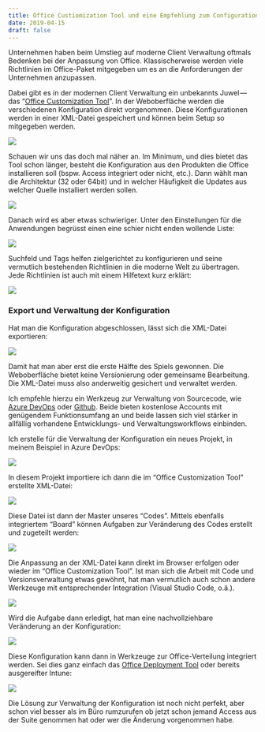 ```yaml
---
title: Office Custiomization Tool und eine Empfehlung zum Configuration Management
date: 2019-04-15
draft: false
---
```


Unternehmen haben beim Umstieg auf moderne Client Verwaltung oftmals Bedenken bei der Anpassung von Office. Klassischerweise werden viele Richtlinien im Office-Paket mitgegeben um es an die Anforderungen der Unternehmen anzupassen.

Dabei gibt es in der modernen Client Verwaltung ein unbekannts Juwel — das “[Office Customization Tool](https://config.office.com/)”. In der Weboberfläche werden die verschiedenen Konfiguration direkt vorgenommen. Diese Konfigurationen werden in einer XML-Datei gespeichert und können beim Setup so mitgegeben werden.

![](https://cdn-images-1.medium.com/max/800/1*M9Q9zbj6hznBAyk_o9IoSA.png)

Schauen wir uns das doch mal näher an. Im Minimum, und dies bietet das Tool schon länger, besteht die Konfiguration aus den Produkten die Office installieren soll (bspw. Access integriert oder nicht, etc.). Dann wählt man die Architektur (32 oder 64bit) und in welcher Häufigkeit die Updates aus welcher Quelle installiert werden sollen.

![](https://cdn-images-1.medium.com/max/1200/1*TpnGzU9rmuc15MWf101FaQ.png)

Danach wird es aber etwas schwieriger. Unter den Einstellungen für die Anwendungen begrüsst einen eine schier nicht enden wollende Liste:

![](https://cdn-images-1.medium.com/max/800/1*5uXJ6BHkdpM-bIyhW9s4Rg.png)

Suchfeld und Tags helfen zielgerichtet zu konfigurieren und seine vermutlich bestehenden Richtlinien in die moderne Welt zu übertragen. Jede Richtlinien ist auch mit einem Hilfetext kurz erklärt:

![](https://cdn-images-1.medium.com/max/800/1*HSO0Q0GbuI5ksrKfiTqaig.png)

### Export und Verwaltung der Konfiguration

Hat man die Konfiguration abgeschlossen, lässt sich die XML-Datei exportieren:

![](https://cdn-images-1.medium.com/max/1200/1*ybwQfGJHehonLTYKOhybMg.png)

Damit hat man aber erst die erste Hälfte des Spiels gewonnen. Die Weboberfläche bietet keine Versionierung oder gemeinsame Bearbeitung. Die XML-Datei muss also anderweitig gesichert und verwaltet werden.

Ich empfehle hierzu ein Werkzeug zur Verwaltung von Sourcecode, wie [Azure DevOps](https://azure.microsoft.com/en-us/services/devops/) oder [Github](https://github.com/). Beide bieten kostenlose Accounts mit genügendem Funktionsumfang an und beide lassen sich viel stärker in allfällig vorhandene Entwicklungs- und Verwaltungsworkflows einbinden.

Ich erstelle für die Verwaltung der Konfiguration ein neues Projekt, in meinem Beispiel in Azure DevOps:

![](https://cdn-images-1.medium.com/max/1200/1*vAsC6gIe9EjUEWvM-CiRsw.png)

In diesem Projekt importiere ich dann die im “Office Customization Tool” erstellte XML-Datei:

![](https://cdn-images-1.medium.com/max/1200/1*D69RZiTG1RKUdXPZujWcnA.png)

Diese Datei ist dann der Master unseres “Codes”. Mittels ebenfalls integriertem “Board” können Aufgaben zur Veränderung des Codes erstellt und zugeteilt werden:

![](https://cdn-images-1.medium.com/max/1200/1*TuOJGZYarx8ycFxHZC3uHA.png)

Die Anpassung an der XML-Datei kann direkt im Browser erfolgen oder wieder im “Office Customization Tool”. Ist man sich die Arbeit mit Code und Versionsverwaltung etwas gewöhnt, hat man vermutlich auch schon andere Werkzeuge mit entsprechender Integration (Visual Studio Code, o.ä.).

![](https://cdn-images-1.medium.com/max/1200/1*AdxkpFEFs6S4W6QADaxb-w.png)

Wird die Aufgabe dann erledigt, hat man eine nachvollziehbare Veränderung an der Konfiguration:

![](https://cdn-images-1.medium.com/max/1200/1*3LVvDeosf8UGPanBTcyh0Q.png)

Diese Konfiguration kann dann in Werkzeuge zur Office-Verteilung integriert werden. Sei dies ganz einfach das [Office Deployment Tool](https://docs.microsoft.com/en-us/deployoffice/overview-of-the-office-2016-deployment-tool) oder bereits ausgereifter Intune:

![](https://cdn-images-1.medium.com/max/1200/1*3Viyyu0inQkR5UiDxXvgJQ.png)

Die Lösung zur Verwaltung der Konfiguration ist noch nicht perfekt, aber schon viel besser als im Büro rumzurufen ob jetzt schon jemand Access aus der Suite genommen hat oder wer die Änderung vorgenommen habe.